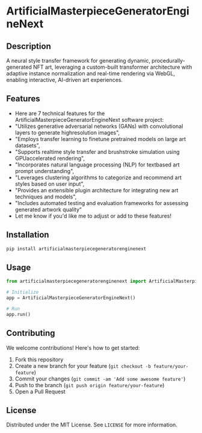 # ArtificialMasterpieceGeneratorEngineNext

## Description

A neural style transfer framework for generating dynamic, procedurally-generated NFT art, leveraging a custom-built transformer architecture with adaptive instance normalization and real-time rendering via WebGL, enabling interactive, AI-driven art experiences.

## Features

- Here are 7 technical features for the ArtificialMasterpieceGeneratorEngineNext software project:
- "Utilizes generative adversarial networks (GANs) with convolutional layers to generate highresolution images",
- "Employs transfer learning to finetune pretrained models on large art datasets",
- "Supports realtime style transfer and brushstroke simulation using GPUaccelerated rendering",
- "Incorporates natural language processing (NLP) for textbased art prompt understanding",
- "Leverages clustering algorithms to categorize and recommend art styles based on user input",
- "Provides an extensible plugin architecture for integrating new art techniques and models",
- "Includes automated testing and evaluation frameworks for assessing generated artwork quality"
- Let me know if you'd like me to adjust or add to these features!
## Installation

```bash
pip install artificialmasterpiecegeneratorenginenext
```

## Usage

```python
from artificialmasterpiecegeneratorenginenext import ArtificialMasterpieceGeneratorEngineNext

# Initialize
app = ArtificialMasterpieceGeneratorEngineNext()

# Run
app.run()
```

## Contributing

We welcome contributions! Here's how to get started:

1. Fork this repository
2. Create a new branch for your feature (`git checkout -b feature/your-feature`)
3. Commit your changes (`git commit -am 'Add some awesome feature'`)
4. Push to the branch (`git push origin feature/your-feature`)
5. Open a Pull Request

## License

Distributed under the MIT License. See `LICENSE` for more information.

